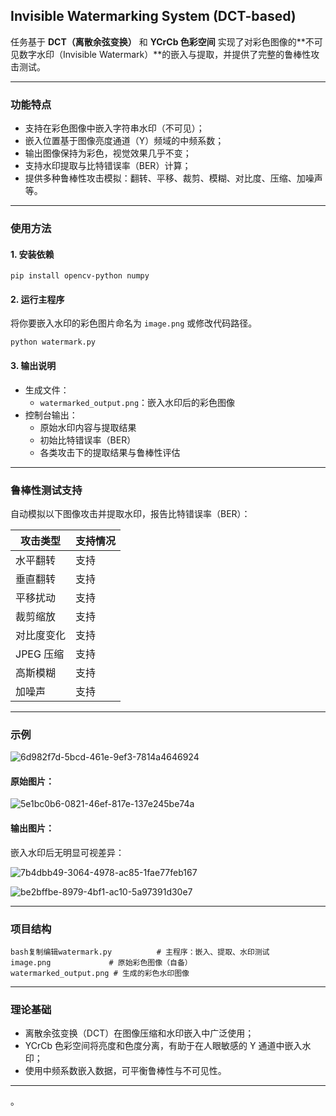 ## Invisible Watermarking System (DCT-based)

任务基于 **DCT（离散余弦变换）** 和 **YCrCb 色彩空间** 实现了对彩色图像的**不可见数字水印（Invisible Watermark）**的嵌入与提取，并提供了完整的鲁棒性攻击测试。

------

###  功能特点

- 支持在彩色图像中嵌入字符串水印（不可见）；
- 嵌入位置基于图像亮度通道（Y）频域的中频系数；
- 输出图像保持为彩色，视觉效果几乎不变；
-  支持水印提取与比特错误率（BER）计算；
-  提供多种鲁棒性攻击模拟：翻转、平移、裁剪、模糊、对比度、压缩、加噪声等。

------

###  使用方法

#### 1. 安装依赖

```
pip install opencv-python numpy
```

#### 2. 运行主程序

将你要嵌入水印的彩色图片命名为 `image.png` 或修改代码路径。

```
python watermark.py
```

#### 3. 输出说明

- 生成文件：
  - `watermarked_output.png`：嵌入水印后的彩色图像
- 控制台输出：
  - 原始水印内容与提取结果
  - 初始比特错误率（BER）
  - 各类攻击下的提取结果与鲁棒性评估

------

###  鲁棒性测试支持

自动模拟以下图像攻击并提取水印，报告比特错误率（BER）：

| 攻击类型   | 支持情况 |
| ---------- | -------- |
| 水平翻转   | 支持     |
| 垂直翻转   | 支持     |
| 平移扰动   | 支持     |
| 裁剪缩放   | 支持     |
| 对比度变化 | 支持     |
| JPEG 压缩  | 支持     |
| 高斯模糊   | 支持     |
| 加噪声     | 支持     |



------

###  示例

![6d982f7d-5bcd-461e-9ef3-7814a4646924](E:\Desktop\wangan\2025\project2\readme.assets\6d982f7d-5bcd-461e-9ef3-7814a4646924.png)

#### 原始图片：

![5e1bc0b6-0821-46ef-817e-137e245be74a](E:\Desktop\wangan\2025\project2\readme.assets\5e1bc0b6-0821-46ef-817e-137e245be74a.png)

#### 输出图片：

嵌入水印后无明显可视差异：

![7b4dbb49-3064-4978-ac85-1fae77feb167](E:\Desktop\wangan\2025\project2\readme.assets\7b4dbb49-3064-4978-ac85-1fae77feb167.png)

![be2bffbe-8979-4bf1-ac10-5a97391d30e7](E:\Desktop\wangan\2025\project2\readme.assets\be2bffbe-8979-4bf1-ac10-5a97391d30e7.png)

------

###  项目结构

```
bash复制编辑watermark.py          # 主程序：嵌入、提取、水印测试
image.png             # 原始彩色图像（自备）
watermarked_output.png # 生成的彩色水印图像
```

------

###  理论基础

- 离散余弦变换（DCT）在图像压缩和水印嵌入中广泛使用；
- YCrCb 色彩空间将亮度和色度分离，有助于在人眼敏感的 Y 通道中嵌入水印；
- 使用中频系数嵌入数据，可平衡鲁棒性与不可见性。

------

。